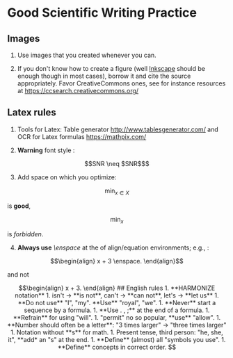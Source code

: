 # Good Scientific Writing Practice

## Images

1. Use images that you created whenever you can.

2. If you don't know how to create a figure (well [Inkscape](https://inkscape.org/) should be enough though in most cases), borrow it and cite the source appropriately. Favor CreativeCommons ones, see for instance resources at
https://ccsearch.creativecommons.org/


## Latex rules

1. Tools for Latex: Table generator http://www.tablesgenerator.com/ and  OCR for Latex formulas https://mathpix.com/

2. **Warning** font style :
```math
SNR \neq $SNR$
```

3. Add space on which you optimize:
```math
\min_{x \in X}
```
is **good**,
```math
\min_{x}
```
is *forbidden*.

4. **Always use**  *\enspace* at the of align/equation environments; e.g., :
```math
\begin{align}
x + 3 \enspace.
\end{align}
```
and not
```math
\begin{align}
x + 3.
\end{align}


## English rules
1. **HARMONIZE notation**
1. isn't -> **is not**, can't -> **can not**, let's -> **let us**
1. **Do not use** "I", "my". **Use** "royal", "we".
1. **Never** start a sequence by a formula.
1. **Use . , ;** at the end of a formula.
1. **Refrain** for using "will".
1. "permit" no so popular, **use** "allow".
1. **Number should often be a letter**: "3 times larger" -> "three times larger"
1. Notation without **s** for math.
1. Present tense, third person: "he, she, it", **add* an "s" at the end.

1. **Define** (almost) all "symbols you use".
1. **Define** concepts in correct order.
